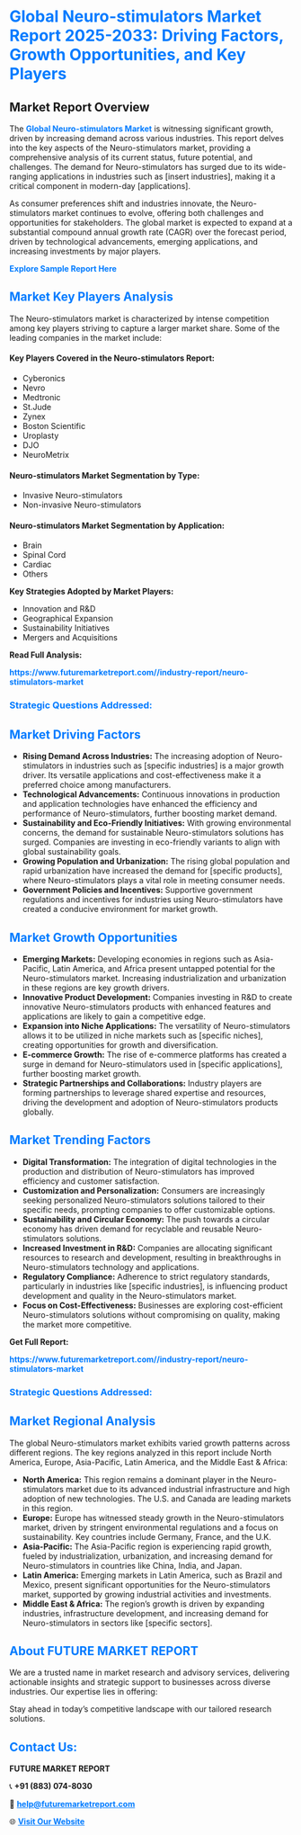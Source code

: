 <h1 style="color: #007BFF;">Global Neuro-stimulators Market Report 2025-2033: Driving Factors, Growth Opportunities, and Key Players</h1>

<section id="overview">
<h2>Market Report Overview</h2>
<p>The <a href="https://www.futuremarketreport.com//industry-report/neuro-stimulators-market" style="color: #007BFF; text-decoration: none;"><strong>Global Neuro-stimulators Market</strong></a> is witnessing significant growth, driven by increasing demand across various industries. This report delves into the key aspects of the Neuro-stimulators market, providing a comprehensive analysis of its current status, future potential, and challenges. The demand for Neuro-stimulators has surged due to its wide-ranging applications in industries such as [insert industries], making it a critical component in modern-day [applications].</p>
<p>As consumer preferences shift and industries innovate, the Neuro-stimulators market continues to evolve, offering both challenges and opportunities for stakeholders. The global market is expected to expand at a substantial compound annual growth rate (CAGR) over the forecast period, driven by technological advancements, emerging applications, and increasing investments by major players.</p>
</section>

<section id="overview">
<p><a href="https://www.futuremarketreport.com//request-sample/reportId=64651" style="color: #007BFF; text-decoration: none;"><strong>Explore Sample Report Here</strong></a></p>
</section>

<section id="key-players">
<h2 style="color: #007BFF;">Market Key Players Analysis</h2>
<p>The Neuro-stimulators market is characterized by intense competition among key players striving to capture a larger market share. Some of the leading companies in the market include:</p>
<h4>Key Players Covered in the Neuro-stimulators Report:</h4>
<ul><li>Cyberonics</li><li>Nevro</li><li>Medtronic</li><li>St.Jude</li><li>Zynex</li><li>Boston Scientific</li><li>Uroplasty</li><li>DJO</li><li>NeuroMetrix</li></ul>
<h4>Neuro-stimulators Market Segmentation by Type:</h4>
<ul><li>Invasive Neuro-stimulators</li><li>Non-invasive Neuro-stimulators</li></ul>

<h4>Neuro-stimulators Market Segmentation by Application:</h4>
<ul><li>Brain</li><li>Spinal Cord</li><li>Cardiac</li><li>Others</li></ul>
<p><strong>Key Strategies Adopted by Market Players:</strong></p>
<ul>
<li>Innovation and R&D</li>
<li>Geographical Expansion</li>
<li>Sustainability Initiatives</li>
<li>Mergers and Acquisitions</li>
</ul>
</section>

<section>
<p><strong>Read Full Analysis: </strong></p><a href="https://www.futuremarketreport.com//industry-report/neuro-stimulators-market" style="color: #007BFF; text-decoration: none;"><strong>https://www.futuremarketreport.com//industry-report/neuro-stimulators-market</strong></a>
<h3 style="color: #007BFF;">Strategic Questions Addressed:</h3>
</section>

<section id="driving-factors">
<h2 style="color: #007BFF;">Market Driving Factors</h2>
<ul>
<li><strong>Rising Demand Across Industries:</strong> The increasing adoption of Neuro-stimulators in industries such as [specific industries] is a major growth driver. Its versatile applications and cost-effectiveness make it a preferred choice among manufacturers.</li>
<li><strong>Technological Advancements:</strong> Continuous innovations in production and application technologies have enhanced the efficiency and performance of Neuro-stimulators, further boosting market demand.</li>
<li><strong>Sustainability and Eco-Friendly Initiatives:</strong> With growing environmental concerns, the demand for sustainable Neuro-stimulators solutions has surged. Companies are investing in eco-friendly variants to align with global sustainability goals.</li>
<li><strong>Growing Population and Urbanization:</strong> The rising global population and rapid urbanization have increased the demand for [specific products], where Neuro-stimulators plays a vital role in meeting consumer needs.</li>
<li><strong>Government Policies and Incentives:</strong> Supportive government regulations and incentives for industries using Neuro-stimulators have created a conducive environment for market growth.</li>
</ul>
</section>

<section id="growth-opportunities">
<h2 style="color: #007BFF;">Market Growth Opportunities</h2>
<ul>
<li><strong>Emerging Markets:</strong> Developing economies in regions such as Asia-Pacific, Latin America, and Africa present untapped potential for the Neuro-stimulators market. Increasing industrialization and urbanization in these regions are key growth drivers.</li>
<li><strong>Innovative Product Development:</strong> Companies investing in R&D to create innovative Neuro-stimulators products with enhanced features and applications are likely to gain a competitive edge.</li>
<li><strong>Expansion into Niche Applications:</strong> The versatility of Neuro-stimulators allows it to be utilized in niche markets such as [specific niches], creating opportunities for growth and diversification.</li>
<li><strong>E-commerce Growth:</strong> The rise of e-commerce platforms has created a surge in demand for Neuro-stimulators used in [specific applications], further boosting market growth.</li>
<li><strong>Strategic Partnerships and Collaborations:</strong> Industry players are forming partnerships to leverage shared expertise and resources, driving the development and adoption of Neuro-stimulators products globally.</li>
</ul>
</section>

<section id="trending-factors">
<h2 style="color: #007BFF;">Market Trending Factors</h2>
<ul>
<li><strong>Digital Transformation:</strong> The integration of digital technologies in the production and distribution of Neuro-stimulators has improved efficiency and customer satisfaction.</li>
<li><strong>Customization and Personalization:</strong> Consumers are increasingly seeking personalized Neuro-stimulators solutions tailored to their specific needs, prompting companies to offer customizable options.</li>
<li><strong>Sustainability and Circular Economy:</strong> The push towards a circular economy has driven demand for recyclable and reusable Neuro-stimulators solutions.</li>
<li><strong>Increased Investment in R&D:</strong> Companies are allocating significant resources to research and development, resulting in breakthroughs in Neuro-stimulators technology and applications.</li>
<li><strong>Regulatory Compliance:</strong> Adherence to strict regulatory standards, particularly in industries like [specific industries], is influencing product development and quality in the Neuro-stimulators market.</li>
<li><strong>Focus on Cost-Effectiveness:</strong> Businesses are exploring cost-efficient Neuro-stimulators solutions without compromising on quality, making the market more competitive.</li>
</ul>
</section>

<section>
<p><strong>Get Full Report: </strong></p><a href="https://www.futuremarketreport.com//industry-report/neuro-stimulators-market" style="color: #007BFF; text-decoration: none;"><strong>https://www.futuremarketreport.com//industry-report/neuro-stimulators-market</strong></a>
<h3 style="color: #007BFF;">Strategic Questions Addressed:</h3>
</section>


<section id="regional-analysis">
<h2 style="color: #007BFF;">Market Regional Analysis</h2>
<p>The global Neuro-stimulators market exhibits varied growth patterns across different regions. The key regions analyzed in this report include North America, Europe, Asia-Pacific, Latin America, and the Middle East & Africa:</p>
<ul>
<li><strong>North America:</strong> This region remains a dominant player in the Neuro-stimulators market due to its advanced industrial infrastructure and high adoption of new technologies. The U.S. and Canada are leading markets in this region.</li>
<li><strong>Europe:</strong> Europe has witnessed steady growth in the Neuro-stimulators market, driven by stringent environmental regulations and a focus on sustainability. Key countries include Germany, France, and the U.K.</li>
<li><strong>Asia-Pacific:</strong> The Asia-Pacific region is experiencing rapid growth, fueled by industrialization, urbanization, and increasing demand for Neuro-stimulators in countries like China, India, and Japan.</li>
<li><strong>Latin America:</strong> Emerging markets in Latin America, such as Brazil and Mexico, present significant opportunities for the Neuro-stimulators market, supported by growing industrial activities and investments.</li>
<li><strong>Middle East & Africa:</strong> The region’s growth is driven by expanding industries, infrastructure development, and increasing demand for Neuro-stimulators in sectors like [specific sectors].</li>
</ul>
</section>

<footer>
<h2 style="color: #007BFF;">About FUTURE MARKET REPORT</h2>
<p>We are a trusted name in market research and advisory services, delivering actionable insights and strategic support to businesses across diverse industries. Our expertise lies in offering:</p>

<p>Stay ahead in today’s competitive landscape with our tailored research solutions.</p>

<h2 style="color: #007BFF;">Contact Us:</h2>
<p><strong>FUTURE MARKET REPORT</strong></p>
<p>📞 <strong>+91 (883) 074-8030</strong></p>
<p>📧 <strong><a href="mailto:help@futuremarketreport.com" style="color: #007BFF;">help@futuremarketreport.com</a></strong></p>
<p>🌐 <strong><a href="https://www.futuremarketreport.com/" style="color: #007BFF;">Visit Our Website</a></strong></p>
</footer>